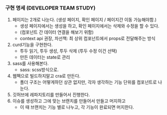 ### 구현 명세 (DEVELOPER TEAM STUDY)

1. 페이지는 2개로 나눈다. (생성 페이지, 확인 페이지 / 페이지간 이동 가능해야함.)
    - 생성 페이지에서는 생성을 하고, 확인 페이지에서는 삭제와 수정을 할 수 있다.
    - (컴포넌트 간 데이터 연결을 해보기 위함)
    - context api 권장, 차선책: 최 상위 컴포넌트에서 props로 전달해주는 방식
2. curd기능을 구현한다.
    - 투두 읽기, 투두 생성, 투두 삭제 (투두 수정 이건 선택)
    - 만든 데이터는 state로 관리
3. sass를 사용해본다.
    - sass: scss방식으로.
4. 웹펙으로 빌드하지말고 cra로 만든다.
    - 폴더 구조는 어떻게하던 상관 없지만, 각자 생각하는 기능 단위를 컴포넌트로 나눈다.
5. 깃허브에 레파지토리를 만들어서 진행한다.
6. 이슈를 생성하고 그에 맞는 브랜치를 만들어서 만들고 머지하고
    - 이 때 브랜치는 기능 별로 나누고, 각 기능이 완료되면 머지한다.